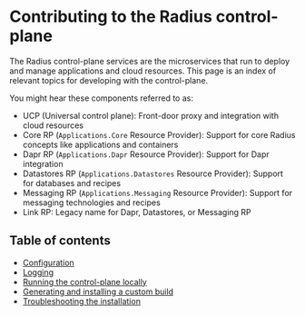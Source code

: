 # Contributing to the Radius control-plane

The Radius control-plane services are the microservices that run to deploy and manage applications and cloud resources. This page is an index of relevant topics for developing with the control-plane.

You might hear these components referred to as:

- UCP (Universal control plane): Front-door proxy and integration with cloud resources
- Core RP (`Applications.Core` Resource Provider): Support for core Radius concepts like applications and containers
- Dapr RP (`Applications.Dapr` Resource Provider): Support for Dapr integration
- Datastores RP (`Applications.Datastores` Resource Provider): Support for databases and recipes
- Messaging RP (`Applications.Messaging` Resource Provider): Support for messaging technologies and recipes
- Link RP: Legacy name for Dapr, Datastores, or Messaging RP

## Table of contents

- [Configuration](./configSettings.md)
- [Logging](logging.md)
- [Running the control-plane locally](./running-controlplane-locally.md)
- [Generating and installing a custom build](./generating-and-installing-custom-build.md)
- [Troubleshooting the installation](./troubleshooting-installation.md)

